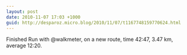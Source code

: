 ```yaml
---
layout: post
date: 2010-11-07 17:03 +1000
guid: http://desparoz.micro.blog/2010/11/07/t1167748159770624.html
---
```

Finished Run with @walkmeter, on a new route, time 42:47, 3.47 km, average 12:20.
